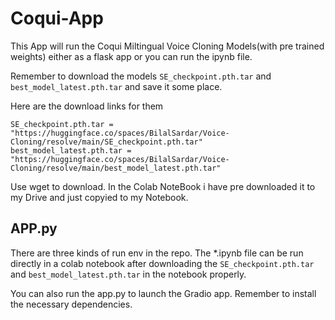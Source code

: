 # Coqui-App

This App will run the Coqui Miltingual Voice Cloning Models(with pre trained weights) either as a flask app or you can run the ipynb file.

Remember to download the models ```SE_checkpoint.pth.tar``` and ```best_model_latest.pth.tar``` and save it some place.

Here are the download links for them
```
SE_checkpoint.pth.tar = "https://huggingface.co/spaces/BilalSardar/Voice-Cloning/resolve/main/SE_checkpoint.pth.tar"
best_model_latest.pth.tar = "https://huggingface.co/spaces/BilalSardar/Voice-Cloning/resolve/main/best_model_latest.pth.tar"
```

Use wget to download. In the Colab NoteBook i have pre downloaded it to my Drive and just copyied to my Notebook.


## APP.py

There are three kinds of run env in the repo. The *.ipynb file can be run directly in a colab notebook after downloading the ```SE_checkpoint.pth.tar``` and ```best_model_latest.pth.tar``` in the notebook properly.

You can also run the app.py to launch the Gradio app. Remember to install the necessary dependencies.
